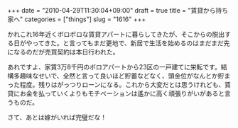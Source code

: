 +++
date = "2010-04-29T11:30:04+09:00"
draft = true
title = "賃貸から持ち家へ"
categories = ["things"]
slug = "1616"
+++

かれこれ16年近くボロボロな賃貸アパートに暮らしてきたが、そこからの脱出する日がやってきた。と言ってもまだ更地で、新居で生活を始めるのはまだまだ先になるのだが売買契約は本日行われた。

あれですよ、家賃3万8千円のボロアパートから23区の一戸建てに栄転です。結構多趣味なせいで、全然と言って良いほど貯蓄などなく、頭金位がなんとか貯まった程度。残りはがっつりローンになる。これから大変だとは思うけれども、賃貸にお金を払っていくよりもモチベーションは遙かに高く頑張りがいがあると言うものだ。

さて、あとは嫁がいれば完璧だな！
